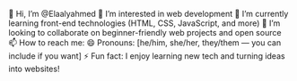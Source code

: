 👋 Hi, I’m @Elaalyahmed
👀 I’m interested in web development
🌱 I’m currently learning front-end technologies (HTML, CSS, JavaScript, and more)
💞️ I’m looking to collaborate on beginner-friendly web projects and open source
📫 How to reach me: 
😄 Pronouns: [he/him, she/her, they/them — you can include if you want]
⚡ Fun fact: I enjoy learning new tech and turning ideas into websites!

<!---
Elaalyahmed/Elaalyahmed is a ✨ special ✨ repository because its `README.md` (this file) appears on your GitHub profile.
You can click the Preview link to take a look at your changes.
--->
